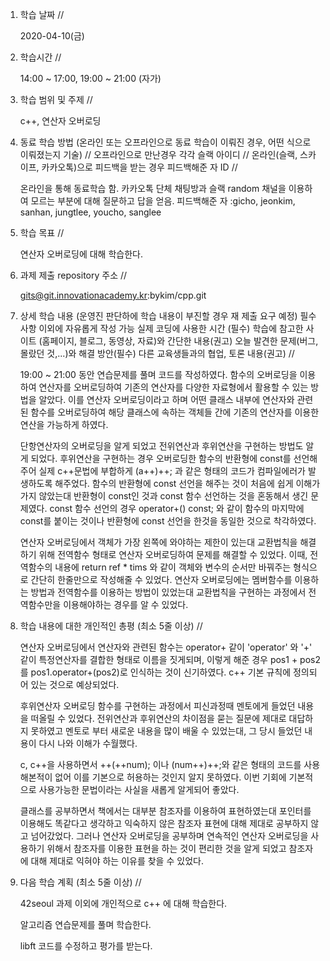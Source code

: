 1. 학습 날짜 // 

    2020-04-10(금)

2. 학습시간 // 

    14:00 ~ 17:00, 19:00 ~ 21:00 (자가)

3. 학습 범위 및 주제 // 
    
    c++, 연산자 오버로딩

4. 동료 학습 방법 (온라인 또는 오프라인으로 동료 학습이 이뤄진 경우, 어떤 식으로 이뤄졌는지 기술) // 오프라인으로 만난경우 각각 슬랙 아이디 // 온라인(슬랙, 스카이프, 카카오톡)으로 피드백을 받는 경우 피드백해준 자 ID // 

    온라인을 통해 동료학습 함. 카카오톡 단체 채팅방과 슬랙 random 채널을 이용하여 모르는 부분에 대해 질문하고 답을 얻음. 피드백해준 자 :gicho, jeonkim, sanhan, jungtlee, youcho, sanglee

5. 학습 목표 //

    연산자 오버로딩에 대해 학습한다.
    
6. 과제 제출 repository 주소 // 
    
    gits@git.innovationacademy.kr:bykim/cpp.git
    
7. 상세 학습 내용 (운영진 판단하에 학습 내용이 부진할 경우 재 제출 요구 예정) 필수사항 이외에 자유롭게 작성 가능 실제 코딩에 사용한 시간 (필수) 학습에 참고한 사이트 (홈페이지, 블로그, 동영상, 자료)와 간단한 내용(권고) 오늘 발견한 문제(버그, 몰랐던 것,...)와 해결 방안(필수) 다른 교육생들과의 협업, 토론 내용(권고) //

    19:00 ~ 21:00 동안 연습문제를 풀며 코드를 작성하였다.
    함수의 오버로딩을 이용하여 연산자를 오버로딩하여 기존의 연산자를 다양한 자료형에서 활용할 수 있는 방법을 알았다. 이를 연산자 오버로딩이라고 하며 어떤 클래스 내부에 연산자와 관련된 함수를 오버로딩하여 해당 클래스에 속하는 객체들 간에 기존의 연산자를 이용한 연산을 가능하게 하였다. 
    
    단항연산자의 오버로딩을 알게 되었고 전위연산과 후위연산을 구현하는 방법도 알게 되었다. 후위연산을 구현하는 경우 오버로딩한 함수의 반환형에 const를 선언해 주어 실제 c++문법에 부합하게 (a++)++; 과 같은 형태의 코드가 컴파일에러가 발생하도록 해주었다. 함수의 반환형에 const 선언을 해주는 것이 처음에 쉽게 이해가 가지 않았는대 반환형이 const인 것과 const 함수 선언하는 것을 혼동해서 생긴 문제였다. const 함수 선언의 경우 operator+() const; 와 같이 함수의 마지막에 const를 붙이는 것이나 반환형에 const 선언을 한것을 동일한 것으로 착각하였다.
    
    연산자 오버로딩에서 객체가 가장 왼쪽에 와야하는 제한이 있는대 교환법칙을 해결하기 위해 전역함수 형태로 연산자 오버로딩하여 문제를 해결할 수 있었다. 이때, 전역함수의 내용에 return ref * tims 와 같이 객체와 변수의 순서만 바꿔주는 형식으로 간단히 한줄만으로 작성해줄 수 있었다. 연산자 오버로딩에는 멤버함수를 이용하는 방법과 전역함수를 이용하는 방법이 있었는대 교환법칙을 구현하는 과정에서 전역함수만을 이용해야하는 경우를 알 수 있었다.
       
8. 학습 내용에 대한 개인적인 총평 (최소 5줄 이상) //
    
    연산자 오버로딩에서 연산자와 관련된 함수는 operator+ 같이 'operator' 와 '+' 같이 특정연산자를 결합한 형태로 이름을 짓게되며, 이렇게 해준 경우 pos1 + pos2를 pos1.operator+(pos2)로 인식하는 것이 신기하였다. c++ 기본 규칙에 정의되어 있는 것으로 예상되었다.
    
    후위연산자 오버로딩 함수를 구현하는 과정에서 피신과정때 멘토에게 들었던 내용을 떠올릴 수 있었다. 전위연산과 후위연산의 차이점을 묻는 질문에 제대로 대답하지 못하였고 멘토로 부터 새로운 내용을 많이 배울 수 있었는대, 그 당시 들었던 내용이 다시 나와 이해가 수월했다.
    
    c, c++을 사용하면서 ++(++num); 이나 (num++)++;와 같은 형태의 코드를 사용해본적이 없어 이를 기본으로 허용하는 것인지 알지 못하였다. 이번 기회에 기본적으로 사용가능한 문법이라는 사실을 새롭게 알게되어 좋았다.
    
    클래스를 공부하면서 책에서는 대부분 참조자를 이용하여 표현하였는대 포인터를 이용해도 똑같다고 생각하고 익숙하지 않은 참조자 표현에 대해 제대로 공부하지 않고 넘어갔었다. 그러나 연산자 오버로딩을 공부하며 연속적인 연산자 오버로딩을 사용하기 위해서 참조자를 이용한 표현을 하는 것이 편리한 것을 알게 되었고 참조자에 대해 제대로 익혀야 하는 이유를 찾을 수 있었다.
    
9. 다음 학습 계획 (최소 5줄 이상) // 
    
    42seoul 과제 이외에 개인적으로 c++ 에 대해 학습한다.
    
    알고리즘 연습문제를 풀며 학습한다.
    
    libft 코드를 수정하고 평가를 받는다.